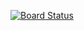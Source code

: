 [![Board Status](https://dev.azure.com/caojun0737/820bc28b-5531-47cc-b8b4-c2b7be2e03e0/462c1ee3-086f-45d5-b42a-7e1d4b96726d/_apis/work/boardbadge/eb415510-6892-412a-b211-c2b1c679fd4d)](https://dev.azure.com/caojun0737/820bc28b-5531-47cc-b8b4-c2b7be2e03e0/_boards/board/t/462c1ee3-086f-45d5-b42a-7e1d4b96726d/Microsoft.RequirementCategory)